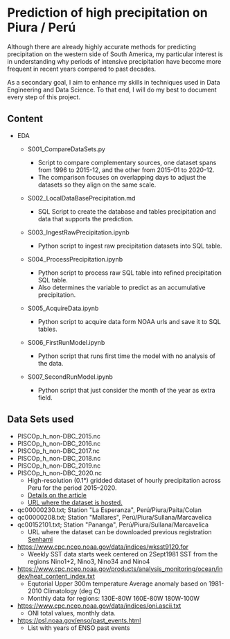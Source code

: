 # Prediction of high precipitation on Piura / Perú

Although there are already highly accurate methods for predicting precipitation on the western side of South America, my
particular interest is in understanding why periods of intensive precipitation have become more frequent in recent years
compared to past decades.

As a secondary goal, I aim to enhance my skills in techniques used in Data Engineering and Data Science. To that end, I
will do my best to document every step of this project.

## Content

* EDA
    * S001_CompareDataSets.py
        * Script to compare complementary sources, one dataset spans from 1996 to 2015-12, and the other from 2015-01 to 2020-12.
        * The comparison focuses on overlapping days to adjust the datasets so they align on the same scale.

    * S002_LocalDataBasePrecipitation.md
      * SQL Script to create the database and tables precipitation and data that supports the prediction.
    * S003_IngestRawPrecipitation.ipynb
      * Python script to ingest raw precipitation datasets into SQL table.
    * S004_ProcessPrecipitation.ipynb
      * Python script to process raw SQL table into refined precipitation SQL table.
      * Also determines the variable to predict as an accumulative precipitation.
    * S005_AcquireData.ipynb
      * Python script to acquire data form NOAA urls and save it to SQL tables.
    * S006_FirstRunModel.ipynb
      * Python script that runs first time the model with no analysis of the data.
    * S007_SecondRunModel.ipynb
      * Python script that just consider the month of the year as extra field.
## Data Sets used

* PISCOp_h_non-DBC_2015.nc
* PISCOp_h_non-DBC_2016.nc
* PISCOp_h_non-DBC_2017.nc
* PISCOp_h_non-DBC_2018.nc
* PISCOp_h_non-DBC_2019.nc
* PISCOp_h_non-DBC_2020.nc
    * High-resolution (0.1°) gridded dataset of hourly precipitation across Peru for the period 2015–2020.
    * [Details on the article](https://www.sciencedirect.com/science/article/pii/S2352340922007776?via%3Dihub)
    * [URL where the dataset is hosted.](https://figshare.com/articles/dataset/SATc/17148416?backTo=/collections/Development_of_high-resolution_hourly_gridded_precipitation_dataset_over_Peru/5743166)
* qc00000230.txt; Station "La Esperanza", Perú/Piura/Paita/Colan
* qc00000208.txt; Station "Mallares", Perú/Piura/Sullana/Marcavelica
* qc00152101.txt; Station "Pananga", Perú/Piura/Sullana/Marcavelica
    * URL where the dataset can be downloaded previous registration [Senhami](https://www.senamhi.gob.pe/site/descarga-datos/)
* https://www.cpc.ncep.noaa.gov/data/indices/wksst9120.for
  * Weekly SST data starts week centered on 2Sept1981
    SST from the regions  Nino1+2, Nino3, Nino34 and Nino4
* https://www.cpc.ncep.noaa.gov/products/analysis_monitoring/ocean/index/heat_content_index.txt
  * Equtorial Upper 300m temperature Average anomaly based on 1981-2010 Climatology (deg C)
  * Monthly data for regions: 130E-80W   160E-80W   180W-100W
* https://www.cpc.ncep.noaa.gov/data/indices/oni.ascii.txt
  * ONI total values, monthly data.
* https://psl.noaa.gov/enso/past_events.html
  * List with years of ENSO past events